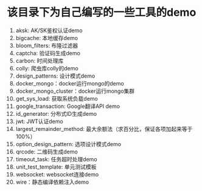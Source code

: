 # 该目录下为自己编写的一些工具的demo

1. aksk: AK/SK鉴权认证demo
2. bigcache: 本地缓存demo
3. bloom_filters: 布隆过滤器
4. captcha: 验证码生成demo
5. carbon: 时间处理库
6. colly: 爬虫库colly的demo
6. design_patterns: 设计模式demo
7. docker_mongo：docker运行mongo的demo
8. docker_mongo_cluster：docker运行mongo集群
9. get_sys_load: 获取系统负载demo
10. google_transaction: Google翻译API demo
11. id_generator: 分布式ID生成demo
12. jwt: JWT认证demo
13. largest_remainder_method: 最大余额法（求百分比，保证各项加起来等于100%）
14. option_design_pattern: 选项设计模式demo
15. qrcode: 二维码生成demo
16. timeout_task: 任务超时处理demo
17. unit_test_template: 单元测试模板
18. websocket: websocket连接demo
19. wire：静态编译依赖注入demo